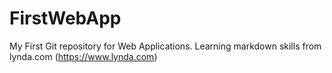 # FirstWebApp
 My First Git repository for Web Applications.
 Learning markdown skills from lynda.com (https://www.lynda.com)
